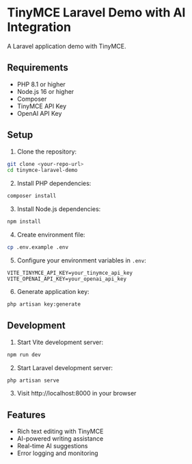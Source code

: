 # TinyMCE Laravel Demo with AI Integration

A Laravel application demo with TinyMCE.

## Requirements

- PHP 8.1 or higher
- Node.js 16 or higher
- Composer
- TinyMCE API Key
- OpenAI API Key

## Setup

1. Clone the repository:
```bash
git clone <your-repo-url>
cd tinymce-laravel-demo
```

2. Install PHP dependencies:
```bash
composer install
```

3. Install Node.js dependencies:
```bash
npm install
```

4. Create environment file:
```bash
cp .env.example .env
```

5. Configure your environment variables in `.env`:
```
VITE_TINYMCE_API_KEY=your_tinymce_api_key
VITE_OPENAI_API_KEY=your_openai_api_key
```

6. Generate application key:
```bash
php artisan key:generate
```

## Development

1. Start Vite development server:
```bash
npm run dev
```

2. Start Laravel development server:
```bash
php artisan serve
```

3. Visit http://localhost:8000 in your browser

## Features

- Rich text editing with TinyMCE
- AI-powered writing assistance
- Real-time AI suggestions
- Error logging and monitoring
